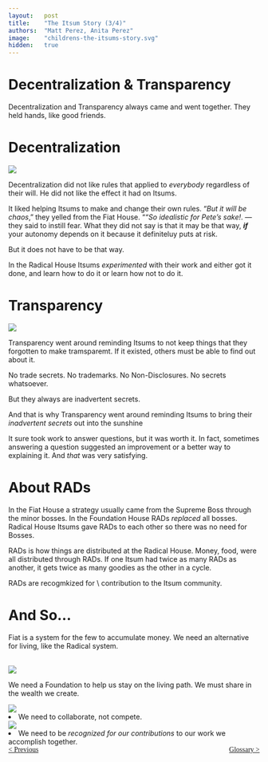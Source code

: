 ```yaml
---
layout:   post
title:    "The Itsum Story (3/4)"
authors:  "Matt Perez, Anita Perez"
image:    "childrens-the-itsums-story.svg"
hidden:   true
---
```


<div style='display:none; '>
 <p>The Itsum Story</p>
</div>

<h1>Decentralization & Transparency</h1>
 <p>Decentralization and Transparency always came and went together. They held hands, like good friends.</p>

<h1>Decentralization</h1>
 <div>
  <img src="/assets/img/pic-childrens-the-itsums-story-06.svg"  size="70%">
 </div>
 <p>Decentralization did not like rules that applied to <em>everybody</em> regardless of their will. He did not like the effect it had on Itsums.</p>
 <p>It liked helping Itsums to make and change their own rules. &ldquo;<em>But it will be chaos</em>,&rdquo; they yelled from the Fiat House. &ldquo;<em>&ldquo;So idealistic for Pete&rsquo;s sake!</em>. &mdash;they said to instill fear. What they did not say is that it may be that way, <strong><em>if</em></strong> your autonomy depends on it because it definiteluy puts at risk.</p>
 <p>But it does not have to be that way.</p>
 <p>In the Radical House Itsums <em>experimented</em> with their work and either got it done, and learn how to do it or learn how not to do it.</p>

<h1>Transparency</h1>
  <div>
   <img src="/assets/img/pic-childrens-the-itsums-story-07.svg"  size="70">
  </div>
 <p>Transparency went around reminding Itsums to not keep things that they forgotten to make tramsparemt. If it existed, others must be able to find out about it.</p>
 <p>No trade secrets. No trademarks. No Non-Disclosures. No secrets whatsoever.</p>
 <p>But they always are inadvertent secrets.</p>
 <p>And that is why Transparency went around reminding Itsums to bring their <em>inadvertent secrets</em> out into the sunshine</p>
 <p>It sure took work to answer questions, but it was worth it. In fact, sometimes answering a question suggested an improvement or a better way to explaining it. And <EM>that</EM> was very satisfying.</p>

<h1>About RADs</h1>
 <p>In the Fiat House a strategy usually came from the Supreme Boss through the minor bosses. In the Foundation House RADs <EM>replaced</EM> all bosses. Radical House Itsums gave RADs to each other so there was no need for Bosses.</p>
 <p>RADs is how things are distributed at the Radical House. Money, food, were all distributed through RADs. If one Itsum had twice as many RADs as another, it gets twice as many goodies as the other in a cycle.</p>
 <p>RADs are recogmkized for \  contribution to the Itsum community.</p>

<h1>And So&hellip;</h1>
 <p>Fiat is a system for the few to accumulate money. We need an alternative for living, like the Radical system.</p>
 <br />
 <div class="_illustration">
  <div>
   <img src="/assets/img/pic-childrens-the-itsums-story-07.svg"  size="70">
  </div>
   <p>We need a Foundation to help us stay on the living path. We must share in the wealth we create.</p>
  <div>
   <img src="/assets/img/pic-childrens-the-itsums-story-08.svg"  size="70">
  </div>
  <li>We need to collaborate, not compete.</li>
  <div>
   <img src="/assets/img/pic-hildrens-the-itsums-story-10.sgv"  size="70">
  </div>
  <li>We need to be <em>recognized for our contributions</em> to our work we accomplish together.</li>
 </ul>

<div style="margin-bottom:1in; font-family: American Typewriter, serif; ">
 <span style="float:left;" >
  <a href="https://radicalcompanies.com/2024/09/01/the-itsums-story-02">&lt; Previous</a></span>
 <span style="float:right; ">
  <a href="https://radicalcompanies.com/2024/09/01/the-itsums-story-04.glossary">Glossary &gt;</a></span>
</div>